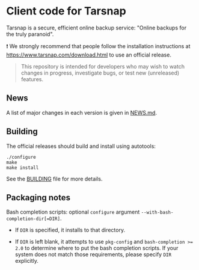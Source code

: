 Client code for Tarsnap
=======================

Tarsnap is a secure, efficient online backup service: "Online
backups for the truly paranoid".

:exclamation: We strongly recommend that people follow the installation
instructions at https://www.tarsnap.com/download.html to use an official
release.

> This repository is intended for developers who may wish to watch changes in
> progress, investigate bugs, or test new (unreleased) features.


News
----

A list of major changes in each version is given in [NEWS.md](NEWS.md).


Building
--------

The official releases should build and install using autotools:

    ./configure
    make
    make install

See the [BUILDING](BUILDING) file for more details.


Packaging notes
---------------

Bash completion scripts: optional `configure` argument
`--with-bash-completion-dir[=DIR]`.

* If `DIR` is specified, it installs to that directory.

* If `DIR` is left blank, it attempts to use `pkg-config` and
  `bash-completion >= 2.0` to determine where to put the bash
  completion scripts.  If your system does not match those
  requirements, please specify `DIR` explicitly.


